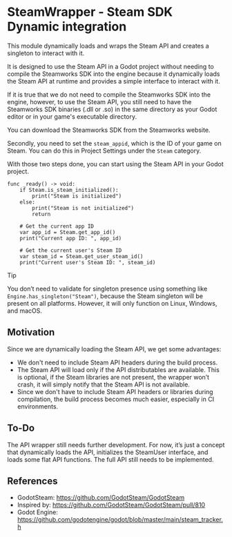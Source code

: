 # SteamWrapper - Steam SDK Dynamic integration

This module dynamically loads and wraps the Steam API and creates a singleton to interact with it.

It is designed to use the Steam API in a Godot project without needing to compile the Steamworks SDK into the engine because it dynamically loads the Steam API at runtime and provides a simple interface to interact with it.

If it is true that we do not need to compile the Steamworks SDK into the engine, however, to use the Steam API, you still need to have the Steamworks SDK binaries (.dll or .so) in the same directory as your Godot editor or in your game's executable directory.

You can download the Steamworks SDK from the Steamworks website.

Secondly, you need to set the `steam_appid`, which is the ID of your game on Steam. You can do this in Project Settings under the `Steam` category.

With those two steps done, you can start using the Steam API in your Godot project.

```gdscript
func _ready() -> void:
	if Steam.is_steam_initialized():
		print("Steam is initialized")
	else:
		print("Steam is not initialized")
		return

	# Get the current app ID
	var app_id = Steam.get_app_id()
	print("Current app ID: ", app_id)

	# Get the current user's Steam ID
	var steam_id = Steam.get_user_steam_id()
	print("Current user's Steam ID: ", steam_id)
```

> [!TIP]
> You don’t need to validate for singleton presence using something like `Engine.has_singleton("Steam")`, because the Steam singleton will be present on all platforms. However, it will only function on Linux, Windows, and macOS.

## Motivation

Since we are dynamically loading the Steam API, we get some advantages:

- We don't need to include Steam API headers during the build process.
- The Steam API will load only if the API distributables are available. This is optional, if the Steam libraries are not present, the wrapper won’t crash, it will simply notify that the Steam API is not available.
- Since we don't have to include Steam API headers or libraries during compilation, the build process becomes much easier, especially in CI environments.

## To-Do

The API wrapper still needs further development. For now, it’s just a concept that dynamically loads the API, initializes the SteamUser interface, and loads some flat API functions. The full API still needs to be implemented.

## References

- GodotSteam: https://github.com/GodotSteam/GodotSteam
- Inspired by: https://github.com/GodotSteam/GodotSteam/pull/810
- Godot Engine: https://github.com/godotengine/godot/blob/master/main/steam_tracker.h

